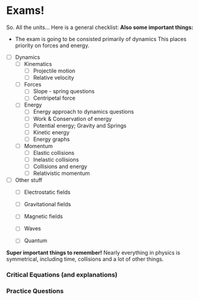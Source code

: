 # Exams!

So. All the units... Here is a general checklist:
**Also some important things:**
- The exam is going to be consisted primarily of dynamics
  This places priority on forces and energy.
* [ ] Dynamics
  * [ ] Kinematics
    * [ ] Projectile motion
    * [ ] Relative velocity
  * [ ] Forces
    * [ ] Slope - spring questions
    * [ ] Centripetal force
  * [ ] Energy
    * [ ] Energy approach to dynamics questions
    * [ ] Work & Conservation of energy
    * [ ] Potential energy; Gravity and Springs
    * [ ] Kinetic energy
    * [ ] Energy graphs
  * [ ] Momentum
    * [ ] Elastic collisions
    * [ ] Inelastic collisions
    * [ ] Collisions and energy
    * [ ] Relativistic momentum
* [ ] Other stuff
  * [ ] Electrostatic fields
  * [ ] Gravitational fields
  * [ ] Magnetic fields
  * [ ] Waves
  * [ ] Quantum


**Super important things to remember!**
Nearly everything in physics is symmetrical, including time, collisions and a lot of other things. 


### Critical Equations (and explanations)


### Practice Questions